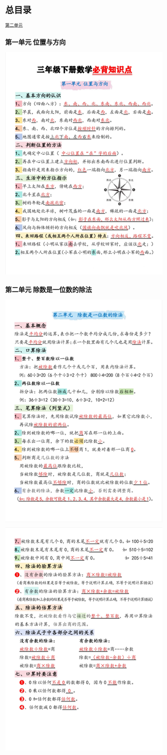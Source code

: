 # 总目录

[第二单元](#第二单元-除数是一位数的除法)

## 第一单元 位置与方向

![必背知识点](../../assets/配图/三下/第一单元.png)

## 第二单元 除数是一位数的除法

![必背知识点](../../assets/配图/三下/第二单元1.png)

![必背知识点](../../assets/配图/三下/第二单元2.png)

